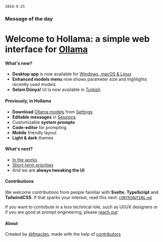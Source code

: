 `2024-9-25`

### Message of the day

# Welcome to Hollama: a simple web interface for [Ollama](https://ollama.ai)

#### What's new?

- **Desktop app** is now available for [Windows, macOS & Linux](https://github.com/fmaclen/hollama/releases)
- **Enhanced models menu** now shows parameter size and highlights recently used models
- **Selam Dünya!** UI is now available in [Turkish](/settings)

#### Previously, in Hollama

- **Download** [Ollama models](https://ollama.ai/models) from [Settings](/settings)
- **Editable messages** in [Sessions](/sessions)
- Customizable **system prompts**
- **Code-editor** for prompting
- **Mobile** friendly layout
- **Light & dark** themes

#### What's next?

- [In the works](https://github.com/fmaclen/hollama/pulls)
- [Short-term priorities](https://github.com/fmaclen/hollama/issues?q=is%3Aissue+is%3Aopen+label%3Apriority)
- And we are **always tweaking the UI**

#### Contributions

We welcome contributions from people familiar with **Svelte**, **TypeScript** and **TailwindCSS**.
If that sparks your interest, read this next: [`CONTRIBUTING.md`](https://github.com/fmaclen/hollama/blob/main/CONTRIBUTING.md)

If you want to contribute in a _less_ technical role, such as UI/UX designers or if you are good at prompt engineering, please [reach out](mailto:hello@fernando.is)

#### About

Created by [@fmaclen](https://fernando.is), made with the help of [contributors](https://github.com/fmaclen/hollama/graphs/contributors)
